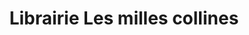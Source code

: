 ---
title: "Librairie Les milles collines"
url: /villenouvelle/librairie-les-milles-collines/
shop: livres
---